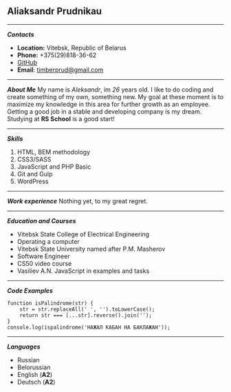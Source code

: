 ## Aliaksandr Prudnikau ##
***
*__Contacts__*
* __Location:__ Vitebsk, Republic of Belarus
* __Phone:__ +375(29)818-36-62
* [GitHub](https://github.com/timb-bers)
* __Email__: timberprud@gmail.com
***
*__About Me__*
My name is *Aleksandr*, im *26* years old. 
I like to do coding and create something of my own, something new.
My goal at these moment is to maximize my knowledge in this area for further growth as an employee.
Getting a good job in a stable and developing company is my dream.
Studying at __RS School__ is a good start!
***
*__Skills__*
1. HTML, BEM methodology
2. CSS3/SASS
3. JavaScript and PHP Basic
4. Git and Gulp
5. WordPress
***
*__Work experience__*
Nothing yet, to my great regret.
***
*__Education and Courses__*
* Vitebsk State College of Electrical Engineering
 * Operating a computer  
* Vitebsk State University named after P.M. Masherov
 * Software Engineer
* CS50 video course
* Vasiliev A.N. JavaScript in examples and tasks
***
*__Code Examples__*
```
function isPalindrome(str) {
    str = str.replaceAll(' ', '').toLowerCase();
    return str === [...str].reverse().join('');
}
console.log(ispalindrome('НАЖАЛ КАБАН НА БАКЛАЖАН'));
```
***
*__Languages__*
* Russian
* Belorussian
* English (**A2**)
* Deutsch (**A2**)
